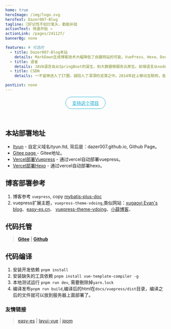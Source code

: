 ```yaml
---
home: true
heroImage: /img/logo.svg
heroText: Dazer007-Blog
tagline: 🚀好记性不如烂笔头，勤能补拙
actionText: 快速开始 →
actionLink: /pages/24112f/
bannerBg: none

features: # 可选的
  - title: Dazer007-Blog本站
    details: MarkDown生成博客技术大幅降低了自建网站的可能，VuePress、Hexo、Docsify.js都是快速高效的博客框架，本站使用VuePress
  - title: 语雀
    details: JAVA语言自从SpringBoot的诞生，到大数据微服务云原生。前端语言从nodejs的诞生，前端职位都成了大前端工程师，开发Server、桌面端、传统网页都成为可能。飞速的技术发展，不进行笔记梳理，不常用的技术很快遗忘。(相关笔记查看语雀)
  - title: CSDN
    details: 一不留神进入了IT圈，就陷入了深深的泥潭之中。2014年赶上移动互联网，各种移动APP满天飞，Android、IOS开发技术成了香饽饽；后ReactNative、Flutter跨平台框架企图代替原生手机端开发；小程序平台的诞生促使uni-app、taro的跨小程序、跨桌面端框架的诞生，让前端框架有了新的可能。（相关博客查看CSDN）

postList: none
---
```


<p align="center">
  <a class="become-sponsor" href="/pages/4fedc2">支持这个项目</a>
</p>

<style>
  .become-sponsor{
    padding: 8px 20px;
    display: inline-block;
    color: #11a8cd;
    border-radius: 30px;
    box-sizing: border-box;
    border: 1px solid #11a8cd;
  }
</style>

<br/>

## 本站部署地址

- [Ityun](http://ityun.ltd/) - 自定义域名ityun.ltd, 背后是：dazer007.github.io, Github Page。
- [Gitee page ](dazer007.gitee.io) - Gitee地址。
- [Vercel部署Vuepress](https://vuepress.ityun.ltd/) - 通过vercel自动部署vuepress。
- [Vercel部署Hexo](https://vercel.ityun.ltd/) - 通过vercel自动部署hexo。

## 博客部署参考

1. 博客参考 `vuepress`, copy [mybatis-plus-doc](https://github.com/dazer007/dazer007.github.io-doc)
2. vuepress扩展主题，`vuepress-theme-vdoing`,类似网站：[xugaoyi Evan's blog](https://xugaoyi.com/)、[easy-es.cn](https://www.easy-es.cn/)、
   [vuepress-theme-vdoing](https://doc.xugaoyi.com/)、[小薛博客](https://blog.xueqimiao.com/)、


## 代码托管

> **[Gitee](https://gitee.com/dazer007/dazer007)** | **[Github](https://github.com/dazer007/dazer007.github.io)**

## 代码编译

1. 安装开发依赖 `pnpm install`
2. 安装缺失的工具依赖 `pnpm install vue-template-compiler -g`
3. 本地测试运行 `pnpm run dev`, 需要刪除掉`yarn.lock`
4. 编译发布`pnpm run build`,编译后的html在`docs/vuepress/dist`目录，编译之后的文件就可以放到服务器上面部署了。

### 友情链接
> [easy-es](https://easy-es.cn/) | [layui-vue](http://www.layui-vue.com/) | [jpom](https://jpom.top/)

